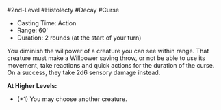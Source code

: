 #2nd-Level #Histolecty #Decay #Curse
 
- Casting Time: Action
- Range: 60'
- Duration: 2 rounds (at the start of your turn)  

You diminish the willpower of a creature you can see within range. That creature must make a Willpower saving throw, or not be able to use its movement, take reactions and quick actions for the duration of the curse. On a success, they take 2d6 sensory damage instead.
 
**At Higher Levels:** 
* (+1) You may choose another creature.